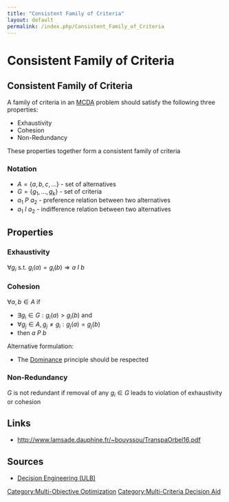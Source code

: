 ```yaml
---
title: "Consistent Family of Criteria"
layout: default
permalink: /index.php/Consistent_Family_of_Criteria
---
```


# Consistent Family of Criteria

## Consistent Family of Criteria
A family of criteria in an [MCDA](MCDA) problem should satisfy the following three properties: 
- Exhaustivity
- Cohesion
- Non-Redundancy

These properties together form a consistent family of criteria

### Notation
- $A = \{a, b, c, ...\}$ - set of alternatives
- $G = \{g_1, ..., g_k\}$ - set of criteria
- $a_1 \ P \ a_2$ - preference relation between two alternatives
- $a_1 \ I \ a_2$ - indifference relation between two alternatives


## Properties
### Exhaustivity
$\forall g_i$ s.t. $g_i (a) = g_i (b) \Rightarrow a \ I \ b$


### Cohesion
$\forall a, b \in A$ if
- $\exists g_i \in G: g_i(a) > g_i(b)$ and
- $\forall g_j \in A, g_j \ne g_i: g_j(a) = g_j(b)$ 
- then $a \ P \ b$

Alternative formulation:
- The [Dominance](Dominance) principle should be respected


### Non-Redundancy
$G$ is not redundant if removal of any $g_i \in G$ leads to violation of exhaustivity or cohesion


## Links
- http://www.lamsade.dauphine.fr/~bouyssou/TranspaOrbel16.pdf

## Sources
- [Decision Engineering (ULB)](Decision_Engineering_(ULB))

[Category:Multi-Objective Optimization](Category_Multi-Objective_Optimization)
[Category:Multi-Criteria Decision Aid](Category_Multi-Criteria_Decision_Aid)